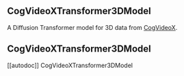 <!-- Copyright 2024 The The CogVideoX team, Tsinghua University & ZhipuAI and The HuggingFace Team. All rights reserved.

Licensed under the Apache License, Version 2.0 (the "License"); you may not use this file except in compliance with
the License. You may obtain a copy of the License at

http://www.apache.org/licenses/LICENSE-2.0

Unless required by applicable law or agreed to in writing, software distributed under the License is distributed on
an "AS IS" BASIS, WITHOUT WARRANTIES OR CONDITIONS OF ANY KIND, either express or implied. See the License for the
specific language governing permissions and limitations under the License. -->

## CogVideoXTransformer3DModel

A Diffusion Transformer model for 3D data from [CogVideoX](https://github.com/THUDM/CogVideoX).

## CogVideoXTransformer3DModel

[[autodoc]] CogVideoXTransformer3DModel
